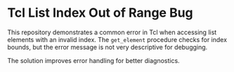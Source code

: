 # Tcl List Index Out of Range Bug
This repository demonstrates a common error in Tcl when accessing list elements with an invalid index. The `get_element` procedure checks for index bounds, but the error message is not very descriptive for debugging.

The solution improves error handling for better diagnostics.
